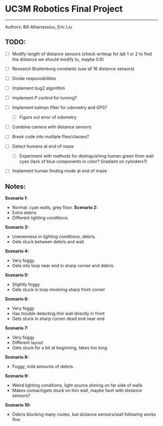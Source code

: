 # UC3M Robotics Final Project
---
Authors: Bill Athanassiou, Eric Liu

## TODO:
- [ ] Modify length of distance sensors (check writeup for lab 1 or 2 to find the distance we should modify to, maybe 0.6)
- [ ] Research Braitenburg constants (use all 16 distance sensors)
- [ ] Divide responsibilities
- [ ] Implement bug2 algorithm
- [ ] Implement P control for turning?
- [ ] Implement kalman filter for odometry and GPS?
    - [ ] Figure out error of odometry
- [ ] Combine camera with distance sensors
- [ ] Break code into multiple files/classes?
- [ ] Detect humans at end of maze
    - [ ] Experiment with methods for distinguishing human green from wall cyan (lack of blue components in color? Gradient on cylinders?)
- [ ] Implement human finding mode at end of maze


## Notes:
**Scenario 1:**
- Normal: cyan walls, grey floor.
**Scenario 2:**
- Extra debris
- Different lighting conditions.

**Scenario 3:**
- Unevenness in lighting conditions, debris.
- Gets stuck between debris and wall.

**Scenario 4:**
- Very foggy
- Gets into loop near end in sharp corner and debris.

**Scenario 5:**
- Slightly foggy
- Gets stuck in loop involving sharp front corner

**Scenario 6:**
- Very foggy
- Has trouble detecting thin wall directly in front
- Gets stuck in sharp corner dead end near end

**Scenario 7:**
- Very foggy
- Different layout
- Gets stuck for a bit at beginning, takes too long.

**Scenario 8:**
- Foggy, mild amounts of debris.

**Scenario 9:**
- Weird lighting conditions, light source shining on far side of walls
- Makes contact/gets stuck on thin wall, maybe fault with distance sensors?

**Scenario 10:**
- Debris blocking many routes, but distance sensors/wall following works fine.
